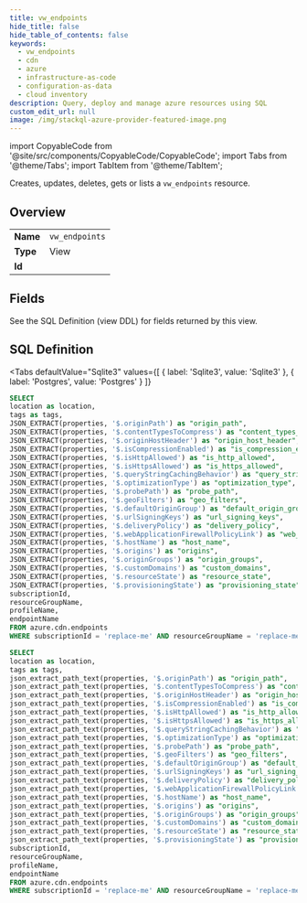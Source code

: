 ```yaml
--- 
title: vw_endpoints
hide_title: false
hide_table_of_contents: false
keywords:
  - vw_endpoints
  - cdn
  - azure
  - infrastructure-as-code
  - configuration-as-data
  - cloud inventory
description: Query, deploy and manage azure resources using SQL
custom_edit_url: null
image: /img/stackql-azure-provider-featured-image.png
---
```


import CopyableCode from '@site/src/components/CopyableCode/CopyableCode';
import Tabs from '@theme/Tabs';
import TabItem from '@theme/TabItem';

Creates, updates, deletes, gets or lists a <code>vw_endpoints</code> resource.

## Overview
<table><tbody>
<tr><td><b>Name</b></td><td><code>vw_endpoints</code></td></tr>
<tr><td><b>Type</b></td><td>View</td></tr>
<tr><td><b>Id</b></td><td><CopyableCode code="azure.cdn.vw_endpoints" /></td></tr>
</tbody></table>

## Fields

See the SQL Definition (view DDL) for fields returned by this view.

## SQL Definition

<Tabs
defaultValue="Sqlite3"
values={[
{ label: 'Sqlite3', value: 'Sqlite3' },
{ label: 'Postgres', value: 'Postgres' }
]}
>
<TabItem value="Sqlite3">

```sql
SELECT
location as location,
tags as tags,
JSON_EXTRACT(properties, '$.originPath') as "origin_path",
JSON_EXTRACT(properties, '$.contentTypesToCompress') as "content_types_to_compress",
JSON_EXTRACT(properties, '$.originHostHeader') as "origin_host_header",
JSON_EXTRACT(properties, '$.isCompressionEnabled') as "is_compression_enabled",
JSON_EXTRACT(properties, '$.isHttpAllowed') as "is_http_allowed",
JSON_EXTRACT(properties, '$.isHttpsAllowed') as "is_https_allowed",
JSON_EXTRACT(properties, '$.queryStringCachingBehavior') as "query_string_caching_behavior",
JSON_EXTRACT(properties, '$.optimizationType') as "optimization_type",
JSON_EXTRACT(properties, '$.probePath') as "probe_path",
JSON_EXTRACT(properties, '$.geoFilters') as "geo_filters",
JSON_EXTRACT(properties, '$.defaultOriginGroup') as "default_origin_group",
JSON_EXTRACT(properties, '$.urlSigningKeys') as "url_signing_keys",
JSON_EXTRACT(properties, '$.deliveryPolicy') as "delivery_policy",
JSON_EXTRACT(properties, '$.webApplicationFirewallPolicyLink') as "web_application_firewall_policy_link",
JSON_EXTRACT(properties, '$.hostName') as "host_name",
JSON_EXTRACT(properties, '$.origins') as "origins",
JSON_EXTRACT(properties, '$.originGroups') as "origin_groups",
JSON_EXTRACT(properties, '$.customDomains') as "custom_domains",
JSON_EXTRACT(properties, '$.resourceState') as "resource_state",
JSON_EXTRACT(properties, '$.provisioningState') as "provisioning_state",
subscriptionId,
resourceGroupName,
profileName,
endpointName
FROM azure.cdn.endpoints
WHERE subscriptionId = 'replace-me' AND resourceGroupName = 'replace-me' AND profileName = 'replace-me';
```

</TabItem>
<TabItem value="Postgres">

```sql
SELECT
location as location,
tags as tags,
json_extract_path_text(properties, '$.originPath') as "origin_path",
json_extract_path_text(properties, '$.contentTypesToCompress') as "content_types_to_compress",
json_extract_path_text(properties, '$.originHostHeader') as "origin_host_header",
json_extract_path_text(properties, '$.isCompressionEnabled') as "is_compression_enabled",
json_extract_path_text(properties, '$.isHttpAllowed') as "is_http_allowed",
json_extract_path_text(properties, '$.isHttpsAllowed') as "is_https_allowed",
json_extract_path_text(properties, '$.queryStringCachingBehavior') as "query_string_caching_behavior",
json_extract_path_text(properties, '$.optimizationType') as "optimization_type",
json_extract_path_text(properties, '$.probePath') as "probe_path",
json_extract_path_text(properties, '$.geoFilters') as "geo_filters",
json_extract_path_text(properties, '$.defaultOriginGroup') as "default_origin_group",
json_extract_path_text(properties, '$.urlSigningKeys') as "url_signing_keys",
json_extract_path_text(properties, '$.deliveryPolicy') as "delivery_policy",
json_extract_path_text(properties, '$.webApplicationFirewallPolicyLink') as "web_application_firewall_policy_link",
json_extract_path_text(properties, '$.hostName') as "host_name",
json_extract_path_text(properties, '$.origins') as "origins",
json_extract_path_text(properties, '$.originGroups') as "origin_groups",
json_extract_path_text(properties, '$.customDomains') as "custom_domains",
json_extract_path_text(properties, '$.resourceState') as "resource_state",
json_extract_path_text(properties, '$.provisioningState') as "provisioning_state",
subscriptionId,
resourceGroupName,
profileName,
endpointName
FROM azure.cdn.endpoints
WHERE subscriptionId = 'replace-me' AND resourceGroupName = 'replace-me' AND profileName = 'replace-me';
```

</TabItem>
</Tabs>
